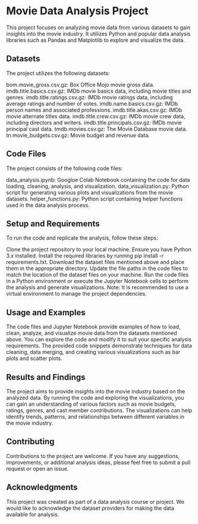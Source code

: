 # Movie Data Analysis Project

This project focuses on analyzing movie data from various datasets to gain insights into the movie industry. It utilizes Python and popular data analysis libraries such as Pandas and Matplotlib to explore and visualize the data.

## Datasets

The project utilizes the following datasets:

bom.movie_gross.csv.gz: Box Office Mojo movie gross data.
imdb.title.basics.csv.gz: IMDb movie basics data, including movie titles and genres.
imdb.title.ratings.csv.gz: IMDb movie ratings data, including average ratings and number of votes.
imdb.name.basics.csv.gz: IMDb person names and associated professions.
imdb.title.akas.csv.gz: IMDb movie alternate titles data.
imdb.title.crew.csv.gz: IMDb movie crew data, including directors and writers.
imdb.title.principals.csv.gz: IMDb movie principal cast data.
tmdb.movies.csv.gz: The Movie Database movie data.
tn.movie_budgets.csv.gz: Movie budget and revenue data.

## Code Files

The project consists of the following code files:

data_analysis.ipynb: Googloe Colab Notebook containing the code for data loading, cleaning, analysis, and visualization.
data_visualization.py: Python script for generating various plots and visualizations from the movie datasets.
helper_functions.py: Python script containing helper functions used in the data analysis process.


## Setup and Requirements

To run the code and replicate the analysis, follow these steps:

Clone the project repository to your local machine.
Ensure you have Python 3.x installed.
Install the required libraries by running pip install -r requirements.txt.
Download the dataset files mentioned above and place them in the appropriate directory.
Update the file paths in the code files to match the location of the dataset files on your machine.
Run the code files in a Python environment or execute the Jupyter Notebook cells to perform the analysis and generate visualizations.
Note: It is recommended to use a virtual environment to manage the project dependencies.

## Usage and Examples

The code files and Jupyter Notebook provide examples of how to load, clean, analyze, and visualize movie data from the datasets mentioned above. You can explore the code and modify it to suit your specific analysis requirements. The provided code snippets demonstrate techniques for data cleaning, data merging, and creating various visualizations such as bar plots and scatter plots.

## Results and Findings

The project aims to provide insights into the movie industry based on the analyzed data. By running the code and exploring the visualizations, you can gain an understanding of various factors such as movie budgets, ratings, genres, and cast member contributions. The visualizations can help identify trends, patterns, and relationships between different variables in the movie industry.

## Contributing

Contributions to the project are welcome. If you have any suggestions, improvements, or additional analysis ideas, please feel free to submit a pull request or open an issue.


## Acknowledgments
This project was created as part of a data analysis course or project. We would like to acknowledge the dataset providers for making the data available for analysis.

